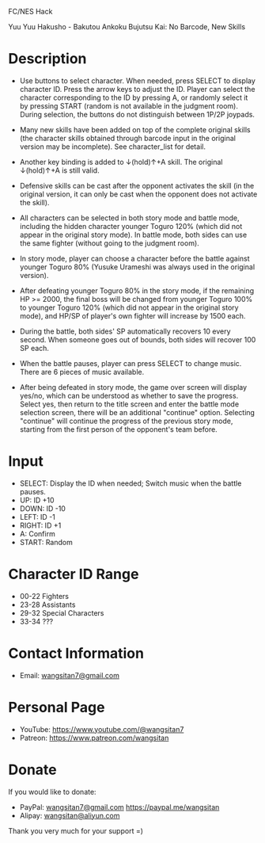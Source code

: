 

FC/NES Hack

Yuu Yuu Hakusho - Bakutou Ankoku Bujutsu Kai: No Barcode, New Skills



# Description

- Use buttons to select character. When needed, press SELECT to display character ID. Press the arrow keys to adjust the ID. Player can select the character corresponding to the ID by pressing A, or randomly select it by pressing START (random is not available in the judgment room). During selection, the buttons do not distinguish between 1P/2P joypads.

- Many new skills have been added on top of the complete original skills (the character skills obtained through barcode input in the original version may be incomplete). See character_list for detail.

- Another key binding is added to ↓(hold)↑+A skill. The original ↓(hold)↑+A is still valid.

- Defensive skills can be cast after the opponent activates the skill (in the original version, it can only be cast when the opponent does not activate the skill).

- All characters can be selected in both story mode and battle mode, including the hidden character younger Toguro 120% (which did not appear in the original story mode). In battle mode, both sides can use the same fighter (without going to the judgment room).

- In story mode, player can choose a character before the battle against younger Toguro 80% (Yusuke Urameshi was always used in the original version).

- After defeating younger Toguro 80% in the story mode, if the remaining HP >= 2000, the final boss will be changed from younger Toguro 100% to younger Toguro 120% (which did not appear in the original story mode), and HP/SP of player's own fighter will increase by 1500 each.

- During the battle, both sides' SP automatically recovers 10 every second. When someone goes out of bounds, both sides will recover 100 SP each.

- When the battle pauses, player can press SELECT to change music. There are 6 pieces of music available.

- After being defeated in story mode, the game over screen will display yes/no, which can be understood as whether to save the progress. Select yes, then return to the title screen and enter the battle mode selection screen, there will be an additional "continue" option. Selecting "continue" will continue the progress of the previous story mode, starting from the first person of the opponent's team before.




# Input

- SELECT:   Display the ID when needed; Switch music when the battle pauses.
- UP:       ID +10
- DOWN:     ID -10
- LEFT:     ID -1
- RIGHT:    ID +1
- A:        Confirm
- START:    Random




# Character ID Range

- 00-22     Fighters
- 23-28     Assistants
- 29-32     Special Characters
- 33-34     ???




# Contact Information

- Email: wangsitan7@gmail.com



# Personal Page

- YouTube: https://www.youtube.com/@wangsitan7
- Patreon: https://www.patreon.com/wangsitan



# Donate

If you would like to donate:
- PayPal: wangsitan7@gmail.com  https://paypal.me/wangsitan
- Alipay: wangsitan@aliyun.com

Thank you very much for your support =)

